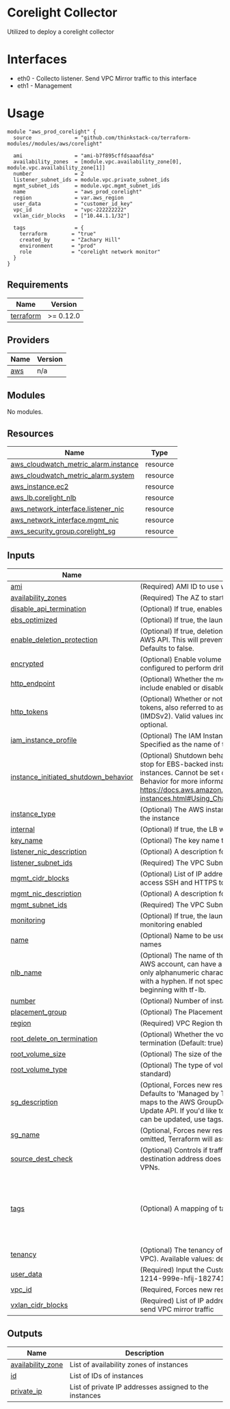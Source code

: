 # Corelight Collector
Utilized to deploy a corelight collector

# Interfaces
- eth0 - Collecto listener. Send VPC Mirror traffic to this interface
- eth1 - Management

# Usage
    module "aws_prod_corelight" {
      source              = "github.com/thinkstack-co/terraform-modules//modules/aws/corelight"
      
      ami                 = "ami-b7f895cffdsaaafdsa"
      availability_zones  = [module.vpc.availability_zone[0], module.vpc.availability_zone[1]]
      number              = 2
      listener_subnet_ids = module.vpc.private_subnet_ids
      mgmt_subnet_ids     = module.vpc.mgmt_subnet_ids
      name                = "aws_prod_corelight"
      region              = var.aws_region
      user_data           = "customer_id_key"
      vpc_id              = "vpc-222222222"
      vxlan_cidr_blocks   = ["10.44.1.1/32"]
      
      tags                = {
        terraform        = "true"
        created_by       = "Zachary Hill"
        environment      = "prod"
        role             = "corelight network monitor"
      }
    }


<!-- BEGIN_TF_DOCS -->
## Requirements

| Name | Version |
|------|---------|
| <a name="requirement_terraform"></a> [terraform](#requirement\_terraform) | >= 0.12.0 |

## Providers

| Name | Version |
|------|---------|
| <a name="provider_aws"></a> [aws](#provider\_aws) | n/a |

## Modules

No modules.

## Resources

| Name | Type |
|------|------|
| [aws_cloudwatch_metric_alarm.instance](https://registry.terraform.io/providers/hashicorp/aws/latest/docs/resources/cloudwatch_metric_alarm) | resource |
| [aws_cloudwatch_metric_alarm.system](https://registry.terraform.io/providers/hashicorp/aws/latest/docs/resources/cloudwatch_metric_alarm) | resource |
| [aws_instance.ec2](https://registry.terraform.io/providers/hashicorp/aws/latest/docs/resources/instance) | resource |
| [aws_lb.corelight_nlb](https://registry.terraform.io/providers/hashicorp/aws/latest/docs/resources/lb) | resource |
| [aws_network_interface.listener_nic](https://registry.terraform.io/providers/hashicorp/aws/latest/docs/resources/network_interface) | resource |
| [aws_network_interface.mgmt_nic](https://registry.terraform.io/providers/hashicorp/aws/latest/docs/resources/network_interface) | resource |
| [aws_security_group.corelight_sg](https://registry.terraform.io/providers/hashicorp/aws/latest/docs/resources/security_group) | resource |

## Inputs

| Name | Description | Type | Default | Required |
|------|-------------|------|---------|:--------:|
| <a name="input_ami"></a> [ami](#input\_ami) | (Required) AMI ID to use when launching the instance | `string` | n/a | yes |
| <a name="input_availability_zones"></a> [availability\_zones](#input\_availability\_zones) | (Required) The AZ to start the instance in | `list(string)` | n/a | yes |
| <a name="input_disable_api_termination"></a> [disable\_api\_termination](#input\_disable\_api\_termination) | (Optional) If true, enables EC2 Instance Termination Protection | `bool` | `false` | no |
| <a name="input_ebs_optimized"></a> [ebs\_optimized](#input\_ebs\_optimized) | (Optional) If true, the launched EC2 instance will be EBS-optimized | `bool` | `false` | no |
| <a name="input_enable_deletion_protection"></a> [enable\_deletion\_protection](#input\_enable\_deletion\_protection) | (Optional) If true, deletion of the load balancer will be disabled via the AWS API. This will prevent Terraform from deleting the load balancer. Defaults to false. | `bool` | `false` | no |
| <a name="input_encrypted"></a> [encrypted](#input\_encrypted) | (Optional) Enable volume encryption. (Default: false). Must be configured to perform drift detection. | `bool` | `true` | no |
| <a name="input_http_endpoint"></a> [http\_endpoint](#input\_http\_endpoint) | (Optional) Whether the metadata service is available. Valid values include enabled or disabled. Defaults to enabled. | `string` | `"enabled"` | no |
| <a name="input_http_tokens"></a> [http\_tokens](#input\_http\_tokens) | (Optional) Whether or not the metadata service requires session tokens, also referred to as Instance Metadata Service Version 2 (IMDSv2). Valid values include optional or required. Defaults to optional. | `string` | `"required"` | no |
| <a name="input_iam_instance_profile"></a> [iam\_instance\_profile](#input\_iam\_instance\_profile) | (Optional) The IAM Instance Profile to launch the instance with. Specified as the name of the Instance Profile. | `string` | `""` | no |
| <a name="input_instance_initiated_shutdown_behavior"></a> [instance\_initiated\_shutdown\_behavior](#input\_instance\_initiated\_shutdown\_behavior) | (Optional) Shutdown behavior for the instance. Amazon defaults this to stop for EBS-backed instances and terminate for instance-store instances. Cannot be set on instance-store instances. See Shutdown Behavior for more information. https://docs.aws.amazon.com/AWSEC2/latest/UserGuide/terminating-instances.html#Using_ChangingInstanceInitiatedShutdownBehavior | `string` | `"stop"` | no |
| <a name="input_instance_type"></a> [instance\_type](#input\_instance\_type) | (Optional) The AWS instance type  to utilize for the specifications of the instance | `string` | `"m5.xlarge"` | no |
| <a name="input_internal"></a> [internal](#input\_internal) | (Optional) If true, the LB will be internal. | `bool` | `true` | no |
| <a name="input_key_name"></a> [key\_name](#input\_key\_name) | (Optional) The key name to use for the instance | `string` | `""` | no |
| <a name="input_listener_nic_description"></a> [listener\_nic\_description](#input\_listener\_nic\_description) | (Optional) A description for the network interface. | `string` | `"Corelight listener nic"` | no |
| <a name="input_listener_subnet_ids"></a> [listener\_subnet\_ids](#input\_listener\_subnet\_ids) | (Required) The VPC Subnet ID to launch in | `list` | n/a | yes |
| <a name="input_mgmt_cidr_blocks"></a> [mgmt\_cidr\_blocks](#input\_mgmt\_cidr\_blocks) | (Optional) List of IP addresses and cidr blocks which are allowed to access SSH and HTTPS to this instance | `list` | `[]` | no |
| <a name="input_mgmt_nic_description"></a> [mgmt\_nic\_description](#input\_mgmt\_nic\_description) | (Optional) A description for the network interface. | `string` | `"Corelight mgmt nic"` | no |
| <a name="input_mgmt_subnet_ids"></a> [mgmt\_subnet\_ids](#input\_mgmt\_subnet\_ids) | (Required) The VPC Subnet ID for the mgmt nic | `list` | n/a | yes |
| <a name="input_monitoring"></a> [monitoring](#input\_monitoring) | (Optional) If true, the launched EC2 instance will have detailed monitoring enabled | `bool` | `false` | no |
| <a name="input_name"></a> [name](#input\_name) | (Optional) Name to be used on all resources as a prefix for tags and names | `string` | `"aws_prod_corelight"` | no |
| <a name="input_nlb_name"></a> [nlb\_name](#input\_nlb\_name) | (Optional) The name of the LB. This name must be unique within your AWS account, can have a maximum of 32 characters, must contain only alphanumeric characters or hyphens, and must not begin or end with a hyphen. If not specified, Terraform will autogenerate a name beginning with tf-lb. | `string` | `"aws-prod-corelight-nlb"` | no |
| <a name="input_number"></a> [number](#input\_number) | (Optional) Number of instances and resources to launch | `number` | `1` | no |
| <a name="input_placement_group"></a> [placement\_group](#input\_placement\_group) | (Optional) The Placement Group to start the instance in | `string` | `""` | no |
| <a name="input_region"></a> [region](#input\_region) | (Required) VPC Region the resources exist in | `string` | n/a | yes |
| <a name="input_root_delete_on_termination"></a> [root\_delete\_on\_termination](#input\_root\_delete\_on\_termination) | (Optional) Whether the volume should be destroyed on instance termination (Default: true) | `string` | `true` | no |
| <a name="input_root_volume_size"></a> [root\_volume\_size](#input\_root\_volume\_size) | (Optional) The size of the volume in gigabytes. | `string` | `"64"` | no |
| <a name="input_root_volume_type"></a> [root\_volume\_type](#input\_root\_volume\_type) | (Optional) The type of volume. Can be standard, gp2, or io1. (Default: standard) | `string` | `"gp2"` | no |
| <a name="input_sg_description"></a> [sg\_description](#input\_sg\_description) | (Optional, Forces new resource) The security group description. Defaults to 'Managed by Terraform'. Cannot be ''. NOTE: This field maps to the AWS GroupDescription attribute, for which there is no Update API. If you'd like to classify your security groups in a way that can be updated, use tags. | `string` | `"Corelight security group"` | no |
| <a name="input_sg_name"></a> [sg\_name](#input\_sg\_name) | (Optional, Forces new resource) The name of the security group. If omitted, Terraform will assign a random, unique name | `string` | `"corelight_sg"` | no |
| <a name="input_source_dest_check"></a> [source\_dest\_check](#input\_source\_dest\_check) | (Optional) Controls if traffic is routed to the instance when the destination address does not match the instance. Used for NAT or VPNs. | `bool` | `false` | no |
| <a name="input_tags"></a> [tags](#input\_tags) | (Optional) A mapping of tags to assign to the resource. | `map` | <pre>{<br>  "backup": "true",<br>  "created_by": "terraform",<br>  "environment": "prod",<br>  "role": "corelight network monitor",<br>  "terraform": "true"<br>}</pre> | no |
| <a name="input_tenancy"></a> [tenancy](#input\_tenancy) | (Optional) The tenancy of the instance (if the instance is running in a VPC). Available values: default, dedicated, host. | `string` | `"default"` | no |
| <a name="input_user_data"></a> [user\_data](#input\_user\_data) | (Required) Input the Customer ID from Corelight. Example: '57ee000-1214-999e-hfij-1827417d7421' | `any` | n/a | yes |
| <a name="input_vpc_id"></a> [vpc\_id](#input\_vpc\_id) | (Required, Forces new resource) The VPC ID. | `string` | n/a | yes |
| <a name="input_vxlan_cidr_blocks"></a> [vxlan\_cidr\_blocks](#input\_vxlan\_cidr\_blocks) | (Required) List of IP addresses and cidr blocks which are allowed to send VPC mirror traffic | `list` | n/a | yes |

## Outputs

| Name | Description |
|------|-------------|
| <a name="output_availability_zone"></a> [availability\_zone](#output\_availability\_zone) | List of availability zones of instances |
| <a name="output_id"></a> [id](#output\_id) | List of IDs of instances |
| <a name="output_private_ip"></a> [private\_ip](#output\_private\_ip) | List of private IP addresses assigned to the instances |
<!-- END_TF_DOCS -->